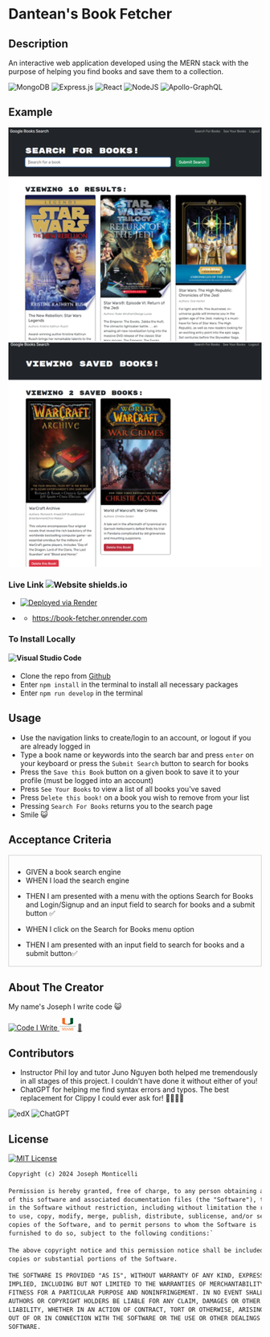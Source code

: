 # Dantean's Book Fetcher

## Description

An interactive web application developed using the MERN stack with the purpose of helping you find books and save them to a collection. 

![MongoDB](https://img.shields.io/badge/MongoDB-%234ea94b.svg?style=for-the-badge&logo=mongodb&logoColor=white)
![Express.js](https://img.shields.io/badge/express.js-%23404d59.svg?style=for-the-badge&logo=express&logoColor=%2361DAFB)
![React](https://img.shields.io/badge/react-%2320232a.svg?style=for-the-badge&logo=react&logoColor=%2361DAFB)
![NodeJS](https://img.shields.io/badge/node.js-6DA55F?style=for-the-badge&logo=node.js&logoColor=white)
![Apollo-GraphQL](https://img.shields.io/badge/-ApolloGraphQL-311C87?style=for-the-badge&logo=apollo-graphql)

## Example

![Example 1](/assets/ss1.png)
![Example 2](/assets/ss2.png)

### Live Link ![Website shields.io](https://img.shields.io/website-up-down-green-red/http/shields.io.svg)


- [![Deployed via Render](https://img.shields.io/badge/Render-%46E3B7.svg?style=for-the-badge&logo=render&logoColor=white)](https://book-fetcher.onrender.com)

- -  https://book-fetcher.onrender.com

### To Install Locally


#### ![Visual Studio Code](https://img.shields.io/badge/Visual%20Studio%20Code-0078d7.svg?style=for-the-badge&logo=visual-studio-code&logoColor=white)
- Clone the repo from [Github](http://www.github.com/dantean/book-fetcher)
- Enter `npm install` in the terminal to install all necessary packages
- Enter `npm run develop` in the terminal

## Usage

- Use the navigation links to create/login to an account, or logout if you are already logged in
- Type a book name or keywords into the search bar and press `enter` on your keyboard or press the `Submit Search` button to search for books
- Press the `Save this Book` button on a given book to save it to your profile (must be logged into an account)
- Press `See Your Books` to view a list of all books you've saved
- Press `Delete this book!` on a book you wish to remove from your list
- Pressing `Search For Books` returns you to the search page
-  Smile 😺

## Acceptance Criteria


<div style="overflow-y: scroll; height: 200px; border: 1px solid #ccc; 
padding: 10px;">

- GIVEN a book search engine
- WHEN I load the search engine
+ THEN I am presented with a menu with the options Search for Books and Login/Signup and an input field to search for books and a submit button ✅
- WHEN I click on the Search for Books menu option
+ THEN I am presented with an input field to search for books and a submit button✅ 
- WHEN I am not logged in and enter a search term in the input field and click the submit button
- THEN I am presented with several search results, each featuring a book’s title, author, description, image, and a link to that book on the Google Books site ✅ 
- WHEN I click on the Login/Signup menu option
- THEN a modal appears on the screen with a toggle between the option to log in or sign up ✅ 
- WHEN the toggle is set to Signup
- THEN I am presented with three inputs for a username, an email address, and a password, and a signup button ✅ 
- WHEN the toggle is set to Login
- THEN I am presented with two inputs for an email address and a password and login button ✅ 
- WHEN I enter a valid email address and create a password and click on the signup button
- WHEN my user account is created and I am logged in to the site ✅ 
- WHEN I enter my account’s email address and password and click on the login button
- THEN I the modal closes and I am logged in to the site ✅ 
- WHEN I am logged in to the site
- THEN the menu options change to Search for Books, an option to see my saved books, and Logout ✅ 
- WHEN I am logged in and enter a search term in the input field and click the submit button
- THEN I am presented with several search results, each featuring a book’s title, author, description, image, and a link to that book on the Google Books site and a button to save a book to my account ✅ 
- WHEN I click on the Save button on a book
- THEN that book’s information is saved to my account ✅ 
- WHEN I click on the option to see my saved books
- THEN I am presented with all of the books I have saved to my account, each featuring the book’s title, author, description, image, and a link to that book on the Google Books site and a button to remove a book from my account ✅ 
- WHEN I click on the Remove button on a book
- THEN that book is deleted from my saved books list ✅ 
- WHEN I click on the Logout button
- THEN I am logged out of the site and presented with a menu with the options Search for Books and Login/Signup and an input field to search for books and a submit button  ✅ 
</div>

## About The Creator

My name's Joseph I write code 😺

<a href="http://github.com/dantean">![Code I Write](https://img.shields.io/badge/github-%23121011.svg?style=for-the-badge&logo=github&logoColor=white)
</a> <a href="https://welcome.miami.edu">![University of Miami](./assets/umlogo.png)</a> <a href="http://www.dantean.dev">🚧</a>

## Contributors
 
* Instructor Phil loy and tutor Juno Nguyen both helped me tremendously in all stages of this project. I couldn't have done it without either of you! 
* ChatGPT for helping me find syntax errors and typos. The best replacement for Clippy I could ever ask for! 📎📎📎📎

![edX](https://img.shields.io/badge/edX-%2302262B.svg?style=for-the-badge&logo=edX&logoColor=white) ![ChatGPT](https://img.shields.io/badge/chatGPT-74aa9c?style=for-the-badge&logo=openai&logoColor=white)

## License

[![MIT License](https://img.shields.io/badge/License-MIT-yellow.svg)](./LICENSE) 

```md
Copyright (c) 2024 Joseph Monticelli

Permission is hereby granted, free of charge, to any person obtaining a copy
of this software and associated documentation files (the "Software"), to deal
in the Software without restriction, including without limitation the rights
to use, copy, modify, merge, publish, distribute, sublicense, and/or sell
copies of the Software, and to permit persons to whom the Software is
furnished to do so, subject to the following conditions:`

The above copyright notice and this permission notice shall be included in all
copies or substantial portions of the Software.

THE SOFTWARE IS PROVIDED "AS IS", WITHOUT WARRANTY OF ANY KIND, EXPRESS OR
IMPLIED, INCLUDING BUT NOT LIMITED TO THE WARRANTIES OF MERCHANTABILITY,
FITNESS FOR A PARTICULAR PURPOSE AND NONINFRINGEMENT. IN NO EVENT SHALL THE
AUTHORS OR COPYRIGHT HOLDERS BE LIABLE FOR ANY CLAIM, DAMAGES OR OTHER
LIABILITY, WHETHER IN AN ACTION OF CONTRACT, TORT OR OTHERWISE, ARISING FROM,
OUT OF OR IN CONNECTION WITH THE SOFTWARE OR THE USE OR OTHER DEALINGS IN THE
SOFTWARE.
```